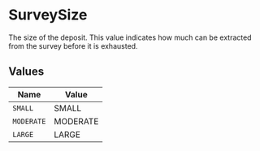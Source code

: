 # SurveySize

The size of the deposit. This value indicates how much can be extracted from the survey before it is exhausted.


## Values

| Name       | Value      |
| ---------- | ---------- |
| `SMALL`    | SMALL      |
| `MODERATE` | MODERATE   |
| `LARGE`    | LARGE      |